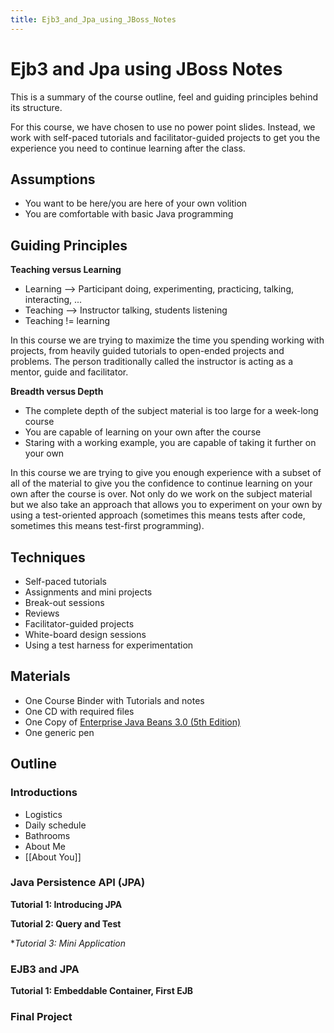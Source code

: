 ```yaml
---
title: Ejb3_and_Jpa_using_JBoss_Notes
---
```

# Ejb3 and Jpa using JBoss Notes

This is a summary of the course outline, feel and guiding principles behind its structure.

For this course, we have chosen to use no power point slides. Instead, we work with self-paced tutorials and facilitator-guided projects to get you the experience you need to continue learning after the class.

## Assumptions
* You want to be here/you are here of your own volition
* You are comfortable with basic Java programming

## Guiding Principles
**Teaching versus Learning**
* Learning --> Participant doing, experimenting, practicing, talking, interacting, ...
* Teaching --> Instructor talking, students listening
* Teaching != learning

In this course we are trying to maximize the time you spending working with projects, from heavily guided tutorials to open-ended projects and problems. The person traditionally called the instructor is acting as a mentor, guide and facilitator.

**Breadth versus Depth**
* The complete depth of the subject material is too large for a week-long course
* You are capable of learning on your own after the course
* Staring with a working example, you are capable of taking it further on your own

In this course we are trying to give you enough experience with a subset of all of the material to give you the confidence to continue learning on your own after the course is over. Not only do we work on the subject material but we also take an approach that allows you to experiment on your own by using a test-oriented approach (sometimes this means tests after code, sometimes this means test-first programming).

## Techniques
* Self-paced tutorials
* Assignments and mini projects
* Break-out sessions
* Reviews
* Facilitator-guided projects
* White-board design sessions
* Using a test harness for experimentation

## Materials
* One Course Binder with Tutorials and notes
* One CD with required files
* One Copy of [Enterprise Java Beans 3.0 (5th Edition)](http://www.amazon.com/Enterprise-JavaBeans-3-0-Bill-Burke/dp/059600978X/sr=8-2/qid=1165793312/ref=pd_bbs_2/103-7006222-7899056?ie=UTF8&s=books)
* One generic pen

## Outline

### Introductions
* Logistics
* Daily schedule
* Bathrooms
* About Me
* [[About You]]

### Java Persistence API (JPA)
**Tutorial 1: Introducing JPA**

**Tutorial 2: Query and Test**

**Tutorial 3: Mini Application*

### EJB3 and JPA
**Tutorial 1: Embeddable Container, First EJB**



### Final Project